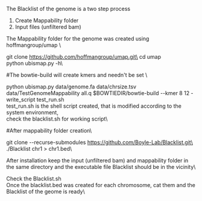 The Blacklist of the genome is a two step process
  1. Create Mappability folder
  2. Input files (unfiltered bam)

The Mappability folder for the genome was created using hoffmangroup/umap \

git clone https://github.com/hoffmangroup/umap.git\
cd umap\
python ubismap.py -h\

#The bowtie-build will create kmers and needn't be set \

python ubismap.py data/genome.fa data/chrsize.tsv data/TestGenomeMappability all.q $BOWTIEDIR/bowtie-build --kmer 8 12 -write_script test_run.sh\
test_run.sh is the shell script created, that is modified according to the system environment, \
check the blacklist.sh for working script\

#After mappability folder creation\

git clone --recurse-submodules https://github.com/Boyle-Lab/Blacklist.git\
./Blacklist chr1 > chr1.bed\

After installation keep the input (unfiltered bam) and mappability folder in the same directory and the executable file Blacklist should be in the vicinity\

Check the Blacklist.sh\
Once the blacklist.bed was created for each chromosome, cat them and the Blacklist of the geome is ready\

